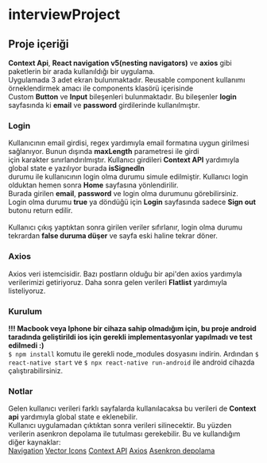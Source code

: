 # interviewProject

## Proje içeriği
**Context Api**, **React navigation v5(nesting navigators)** ve **axios** gibi paketlerin bir arada kullanıldığı bir uygulama.<br/>
Uygulamada 3 adet ekran bulunmaktadır. Reusable component kullanımı örneklendirmek amacı ile components klasörü içerisinde<br/> 
Custom **Button** ve **Input** bileşenleri bulunmaktadır. Bu bileşenler **login** sayfasında ki **email** ve **password** girdilerinde kullanılmıştır.<br/>

### Login
Kullanıcının email girdisi, regex yardımıyla email formatına uygun girilmesi sağlanıyor. Bunun dışında **maxLength** parametresi ile girdi<br/> 
için karakter sınırlandırılmıştır. Kullanıcı girdileri **Context API** yardımıyla global state e yazılıyor burada **isSignedIn**<br/>
durumu ile kullanıcının login olma durumu simule edilmiştir. Kullanıcı login olduktan hemen sonra **Home** sayfasına yönlendirilir.<br/>
Burada girilen **email**, **password** ve login olma durumunu görebilirsiniz.<br/>Login olma durumu **true** ya döndüğü için
**Login** sayfasında sadece **Sign out** butonu return edilir.<br/><br/>
Kullanıcı çıkış yaptıktan sonra girilen veriler sıfırlanır, login olma durumu tekrardan **false duruma düşer** ve sayfa eski haline tekrar döner.

### Axios
Axios veri istemcisidir. Bazı postların olduğu bir api'den axios yardımyla verilerimizi getiriyoruz. Daha sonra gelen verileri **Flatlist** yardımıyla listeliyoruz.

### Kurulum
**!!! Macbook veya Iphone bir cihaza sahip olmadığım için, bu proje android taradında geliştirildi ios için gerekli implementasyonlar yapılmadı ve test edilmedi :)<br/>**
`$ npm install` komutu ile gerekli node_modules dosyasını indirin.
Ardından `$ react-native start` ve `$ npx react-native run-android` ile android cihazda çalıştırabilirsiniz.

### Notlar
Gelen kullanıcı verileri farklı sayfalarda kullanılacaksa bu verileri de **Context api** yardımıyla global state e eklenebilir.<br/>
Kullanıcı uygulamadan çıktıktan sonra verileri silinecektir. Bu yüzden verilerin asenkron depolama ile tutulması gerekebilir.
Bu ve kullandığım diğer kaynaklar:<br/>
[Navigation](https://reactnavigation.org/docs/getting-started/)
[Vector Icons](https://github.com/oblador/react-native-vector-icons)
[Context API](https://blog.devgenius.io/react-native-state-management-with-context-api-61f63f5b099)
[Axios](https://www.npmjs.com/package/axios)
[Asenkron depolama](https://react-native-async-storage.github.io/async-storage/docs/install/)



